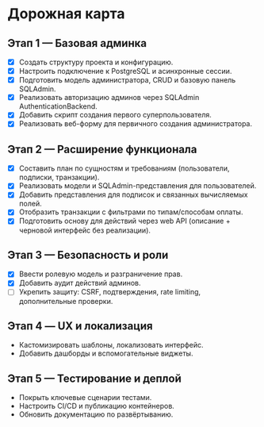 # Дорожная карта

## Этап 1 — Базовая админка

- [x] Создать структуру проекта и конфигурацию.
- [x] Настроить подключение к PostgreSQL и асинхронные сессии.
- [x] Подготовить модель администратора, CRUD и базовую панель SQLAdmin.
- [x] Реализовать авторизацию админов через SQLAdmin AuthenticationBackend.
- [x] Добавить скрипт создания первого суперпользователя.
- [x] Реализовать веб-форму для первичного создания администратора.

## Этап 2 — Расширение функционала

- [x] Составить план по сущностям и требованиям (пользователи, подписки, транзакции).
- [x] Реализовать модели и SQLAdmin-представления для пользователей.
- [x] Добавить представления для подписок и связанных вычисляемых полей.
- [x] Отобразить транзакции с фильтрами по типам/способам оплаты.
- [x] Подготовить основу для действий через web API (описание + черновой интерфейс без реализации).

## Этап 3 — Безопасность и роли

- [x] Ввести ролевую модель и разграничение прав.
- [x] Добавить аудит действий админов.
- [ ] Укрепить защиту: CSRF, подтверждения, rate limiting, дополнительные проверки.

## Этап 4 — UX и локализация

- Кастомизировать шаблоны, локализовать интерфейс.
- Добавить дашборды и вспомогательные виджеты.

## Этап 5 — Тестирование и деплой

- Покрыть ключевые сценарии тестами.
- Настроить CI/CD и публикацию контейнеров.
- Обновить документацию по развёртыванию.
